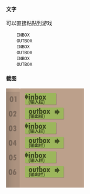 #### 文字

可以直接粘贴到游戏

```
    INBOX   
    OUTBOX  
    INBOX   
    OUTBOX  
    INBOX   
    OUTBOX  
```

#### 截图

![](1.png)